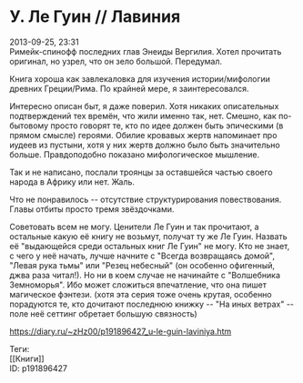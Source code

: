 У. Ле Гуин // Лавиния
======================

   
 2013-09-25, 23:31   
  Римейк-спинофф последних глав Энеиды Вергилия. Хотел прочитать оригинал, но узрел, что он зело большой. Передумал.   
   
 Книга хороша как завлекаловка для изучения истории/мифологии древних Греции/Рима. По крайней мере, я заинтересовался.   
   
 Интересно описан быт, я даже поверил. Хотя никаких описательных подтверждений тех времён, что жили именно так, нет. Смешно, как по-бытовому просто говорят те, кто по идее должен быть эпическими (в прямом смысле) героями. Обилие кровавых жертв напоминает про иудеев из пустыни, хотя у них жертв должно было быть значительно больше. Правдоподобно показано мифологическое мышление.   
   
 Так и не написано, послали троянцы за оставшейся частью своего народа в Африку или нет. Жаль.   
   
 Что не понравилось -- отсутствие структурирования повествования. Главы отбиты просто тремя звёздочками.   
   
 Советовать всем не могу. Ценители Ле Гуин и так прочитают, а остальные какую её книгу не возьмут, получат ту же Ле Гуин. Назвать её "выдающейся среди остальных книг Ле Гуин" не могу. Кто не знает, с чего у неё начать, лучше начните с "Всегда возвращаясь домой", "Левая рука тьмы" или "Резец небесный" (он особенно офигенный, джва раза читал!). Но ни в коем случае не начинайте с "Волшебника Земноморья". Ибо может сложиться впечатление, что она пишет магическое фэнтези. (хотя эта серия тоже очень крутая, особенно порадуются те, кто дочитают последнюю книжку -- "На иных ветрах" -- поле неё сеттинг обретает большую связность)   
    
 <https://diary.ru/~zHz00/p191896427_u-le-guin-laviniya.htm>   
   
 Теги:   
 [[Книги]]   
 ID: p191896427